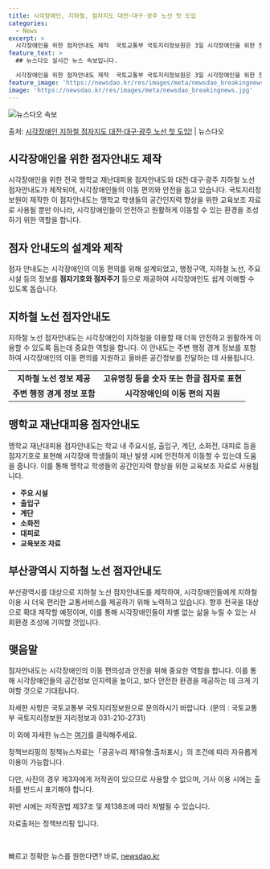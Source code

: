 ```yaml
---
title: 시각장애인, 지하철, 점자지도 대전·대구·광주 노선 첫 도입
categories:
  - News
excerpt: >
  시각장애인을 위한 점자안내도 제작  국토교통부 국토지리정보원은 3일 시각장애인을 위한 전국 맹학교 재난대피용…
feature_text: >
  ## 뉴스다오 실시간 뉴스 속보입니다.

  시각장애인을 위한 점자안내도 제작  국토교통부 국토지리정보원은 3일 시각장애인을 위한 전국 맹학교 재난대피용…
feature_image: 'https://newsdao.kr/res/images/meta/newsdao_breakingnews.jpg'
image: 'https://newsdao.kr/res/images/meta/newsdao_breakingnews.jpg'
---
```


![뉴스다오 속보](https://newsdao.kr/res/images/meta/newsdao_breakingnews.jpg)

<p>출처: <a href="https://newsdao.kr/4570" rel="dofollow">시각장애인 지하철 점자지도 대전·대구·광주 노선 첫 도입!</a> | 뉴스다오</p>

<h2 data-ke-size="size26">시각장애인을 위한 점자안내도 제작</h2>
<p data-ke-size="size16">시각장애인을 위한 전국 맹학교 재난대피용 점자안내도와 대전·대구·광주 지하철 노선 점자안내도가 제작되어, 시각장애인들의 이동 편의와 안전을 돕고 있습니다. 국토지리정보원이 제작한 이 점자안내도는 맹학교 학생들의 공간인지력 향상을 위한 교육보조 자료로 사용될 뿐만 아니라, 시각장애인들이 안전하고 원활하게 이동할 수 있는 환경을 조성하기 위한 역할을 합니다.</p>

<h2 data-ke-size="size26">점자 안내도의 설계와 제작</h2>
<p data-ke-size="size16">점자 안내도는 시각장애인의 이동 편의를 위해 설계되었고, 행정구역, 지하철 노선, 주요 시설 등의 정보를 <b>점자기호와 점자주기</b> 등으로 제공하여 시각장애인도 쉽게 이해할 수 있도록 돕습니다.</p>

<h2 data-ke-size="size26">지하철 노선 점자안내도</h2>
<p data-ke-size="size16">지하철 노선 점자안내도는 시각장애인이 지하철을 이용할 때 더욱 안전하고 원활하게 이용할 수 있도록 돕는데 중요한 역할을 합니다. 이 안내도는 주변 행정 경계 정보를 포함하여 시각장애인의 이동 편의를 지원하고 올바른 공간정보를 전달하는 데 사용됩니다.</p>

<table>
    <tr>
        <td style="text-align: center; height: 17px;"><b>지하철 노선 정보 제공</b></td>
        <td style="text-align: center; height: 17px;"><b>고유명칭 등을 숫자 또는 한글 점자로 표현</b></td>
    </tr>
    <tr>
        <td style="text-align: center; height: 17px;"><b>주변 행정 경계 정보 포함</b></td>
        <td style="text-align: center; height: 17px;"><b>시각장애인의 이동 편의 지원</b></td>
    </tr>
</table>

<h2 data-ke-size="size26">맹학교 재난대피용 점자안내도</h2>
<p data-ke-size="size16">맹학교 재난대피용 점자안내도는 학교 내 주요시설, 출입구, 계단, 소화전, 대피로 등을 점자기호로 표현해 시각장애 학생들이 재난 발생 시에 안전하게 이동할 수 있는데 도움을 줍니다. 이를 통해 맹학교 학생들의 공간인지력 향상을 위한 교육보조 자료로 사용됩니다.</p>

<ul>
    <li><b>주요 시설</b></li>
    <li><b>출입구</b></li>
    <li><b>계단</b></li>
    <li><b>소화전</b></li>
    <li><b>대피로</b></li>
    <li><b>교육보조 자료</b></li>
</ul>

<h2 data-ke-size="size26">부산광역시 지하철 노선 점자안내도</h2>
<p data-ke-size="size16">부산광역시를 대상으로 지하철 노선 점자안내도를 제작하여, 시각장애인들에게 지하철 이용 시 더욱 편리한 교통서비스를 제공하기 위해 노력하고 있습니다. 향후 전국을 대상으로 확대 제작할 예정이며, 이를 통해 시각장애인들이 차별 없는 삶을 누릴 수 있는 사회환경 조성에 기여할 것입니다.</p>

<h2 data-ke-size="size26">맺음말</h2>
<p data-ke-size="size16">점자안내도는 시각장애인의 이동 편의성과 안전을 위해 중요한 역할을 합니다. 이를 통해 시각장애인들의 공간정보 인지력을 높이고, 보다 안전한 환경을 제공하는 데 크게 기여할 것으로 기대됩니다.</p>
<p data-ke-size="size16">자세한 사항은 국토교통부 국토지리정보원으로 문의하시기 바랍니다. (문의 : 국토교통부 국토지리정보원 지리정보과 031-210-2731)</p>

<p data-ke-size="size16">이 외에 자세한 뉴스는 <a href="https://newsdao.kr/4570">여기</a>를 클릭해주세요.</p>
<p data-ke-size="size16">정책브리핑의 정책뉴스자료는「공공누리 제1유형:출처표시」의 조건에 따라 자유롭게 이용이 가능합니다.</p>
<p data-ke-size="size16">다만, 사진의 경우 제3자에게 저작권이 있으므로 사용할 수 없으며, 기사 이용 시에는 출처를 반드시 표기해야 합니다.</p>
<p data-ke-size="size16">위반 시에는 저작권법 제37조 및 제138조에 따라 처벌될 수 있습니다.</p>
<p data-ke-size="size16">자료출처는 정책브리핑 입니다.</p>
<p data-ke-size="size16">&nbsp;</p> 

빠르고 정확한 뉴스를 원한다면? 바로, <a href="https://newsdao.kr" rel="dofollow">newsdao.kr</a>



